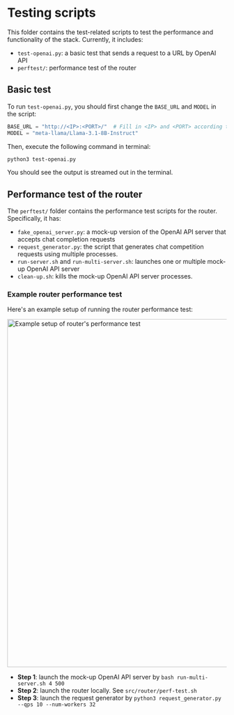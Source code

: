 # Testing scripts

This folder contains the test-related scripts to test the performance and functionality of the stack. Currently, it includes:

- `test-openai.py`: a basic test that sends a request to a URL by OpenAI API
- `perftest/`: performance test of the router

## Basic test

To run `test-openai.py`, you should first change the `BASE_URL` and `MODEL` in the script:

```python
BASE_URL = "http://<IP>:<PORT>/"  # Fill in <IP> and <PORT> according to your deployment
MODEL = "meta-llama/Llama-3.1-8B-Instruct"
```

Then, execute the following command in terminal:

```bash
python3 test-openai.py
```

You should see the output is streamed out in the terminal.

## Performance test of the router

The `perftest/` folder contains the performance test scripts for the router. Specifically, it has:

- `fake_openai_server.py`: a mock-up version of the OpenAI API server that accepts chat completion requests
- `request_generator.py`: the script that generates chat competition requests using multiple processes.
- `run-server.sh` and `run-multi-server.sh`: launches one or multiple mock-up OpenAI API server
- `clean-up.sh`: kills the mock-up OpenAI API server processes.

### Example router performance test

Here's an example setup of running the router performance test:

<img src="https://github.com/user-attachments/assets/ef680a8f-6c0c-48a9-a309-44a10dfd1e71" alt="Example setup of router's performance test" width="800"/>

- **Step 1**: launch the mock-up OpenAI API server by `bash run-multi-server.sh 4 500`
- **Step 2**: launch the router locally. See `src/router/perf-test.sh`
- **Step 3**: launch the request generator by `python3 request_generator.py --qps 10 --num-workers 32`
